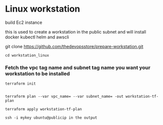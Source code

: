 # Linux workstation 
build Ec2 instance

this is used to create a workstation in the public subnet and will install docker kubectl helm and awscli

git clone https://github.com/thedevopsstore/prepare-workstation.git

```
cd workstation_linux
```

### Fetch the vpc tag name and subnet tag name you want your workstation to be installed

```
terraform init


terraform plan --var vpc_name= --var subnet_name= -out workstation-tf-plan

terraform apply workstation-tf-plan

ssh -i mykey ubuntu@publicip in the output
